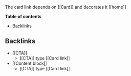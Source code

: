 The card link depends on [[Card]] and decorates it [[home]]

<!-- table-of-contents start -->
**Table of contents**
  - [Backlinks](#backlinks)

<!-- table-of-contents end -->

## Backlinks
* [[CTA]]
	* [[CTA]] type [[Card link]]
* [[Content block]]
	* [[CTA]] type [[Card link]]
